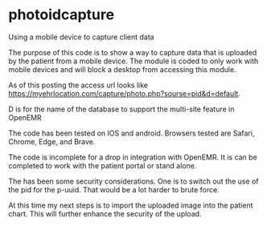 # photoidcapture
Using a mobile device to capture client data

The purpose of this code is to show a way to capture data that is uploaded by the patient from a mobile device. 
The module is coded to only work with mobile devices and will block a desktop from accessing this module. 

As of this posting the access url looks like https://myehrlocation.com/capture/photo.php?sourse=pid&d=default.

D is for the name of the database to support the multi-site feature in OpenEMR

The code has been tested on IOS and android. Browsers tested are Safari, Chrome, Edge, and Brave.

The code is incomplete for a drop in integration with OpenEMR. It is can be completed to work with the patient portal or stand alone.

The has been some security considerations. One is to switch out the use of the pid for the p-uuid. That would be a lot harder to brute force. 

At this time my next steps is to import the uploaded image into the patient chart. This will further enhance the security of the upload.


